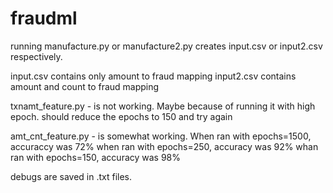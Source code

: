 # fraudml

running manufacture.py or manufacture2.py creates input.csv or input2.csv respectively.

input.csv contains only amount to fraud mapping
input2.csv contains amount and count to fraud mapping

txnamt_feature.py - is not working. Maybe because of running it with high epoch. should reduce the epochs to 150 and try again

amt_cnt_feature.py - is somewhat working. When ran with epochs=1500, accuraccy was 72%
  when ran with epochs=250, accuracy was 92%
  whan ran with epochs=150, accuracy was 98%
  
debugs are saved in .txt files.

